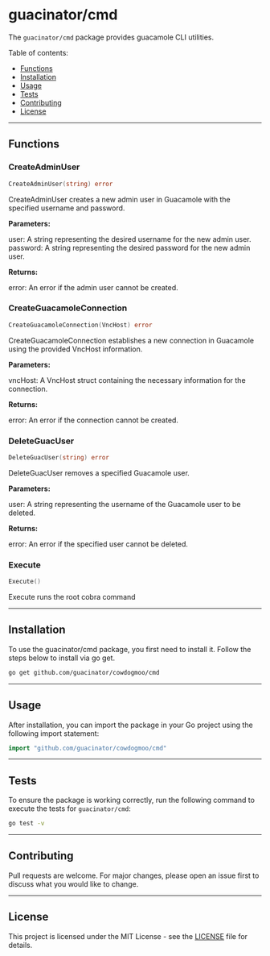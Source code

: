 # guacinator/cmd

The `guacinator/cmd` package provides guacamole CLI utilities.

Table of contents:

- [Functions](#functions)
- [Installation](#installation)
- [Usage](#usage)
- [Tests](#tests)
- [Contributing](#contributing)
- [License](#license)

---

## Functions

### CreateAdminUser

```go
CreateAdminUser(string) error
```

CreateAdminUser creates a new admin user in Guacamole
with the specified username and password.

**Parameters:**

user: A string representing the desired username for the new admin user.
password: A string representing the desired password for the new admin user.

**Returns:**

error: An error if the admin user cannot be created.

### CreateGuacamoleConnection

```go
CreateGuacamoleConnection(VncHost) error
```

CreateGuacamoleConnection establishes a new connection
in Guacamole using the provided VncHost information.

**Parameters:**

vncHost: A VncHost struct containing the necessary information for the connection.

**Returns:**

error: An error if the connection cannot be created.

### DeleteGuacUser

```go
DeleteGuacUser(string) error
```

DeleteGuacUser removes a specified Guacamole user.

**Parameters:**

user: A string representing the username of the Guacamole user to be deleted.

**Returns:**

error: An error if the specified user cannot be deleted.

### Execute

```go
Execute()
```

Execute runs the root cobra command

---

## Installation

To use the guacinator/cmd package, you first need to install it.
Follow the steps below to install via go get.

```bash
go get github.com/guacinator/cowdogmoo/cmd
```

---

## Usage

After installation, you can import the package in your Go project
using the following import statement:

```go
import "github.com/guacinator/cowdogmoo/cmd"
```

---

## Tests

To ensure the package is working correctly, run the following
command to execute the tests for `guacinator/cmd`:

```bash
go test -v
```

---

## Contributing

Pull requests are welcome. For major changes,
please open an issue first to discuss what
you would like to change.

---

## License

This project is licensed under the MIT
License - see the [LICENSE](../LICENSE)
file for details.
